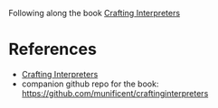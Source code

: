 

Following along the book [Crafting Interpreters](https://craftinginterpreters.com/)




# References

* [Crafting Interpreters](https://craftinginterpreters.com/)
* companion github repo for the book: https://github.com/munificent/craftinginterpreters



